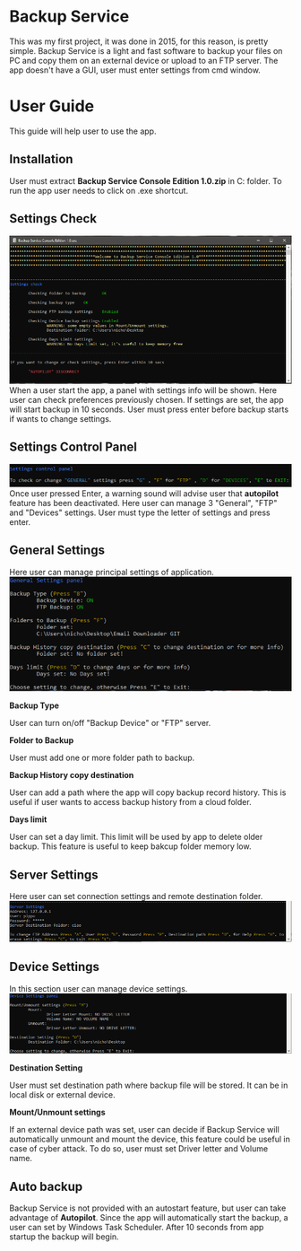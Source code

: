 # Backup Service
This was my first project, it was done in 2015, for this reason, is pretty simple. Backup Service is a light and fast software to backup your files on PC and copy them on an external device or upload to an FTP server. The app doesn't have a GUI, user must enter settings from cmd window.

# User Guide
This guide will help user to use the app.

## Installation
User must extract **Backup Service Console Edition 1.0.zip** in C: folder. To run the app user needs to click on .exe shortcut.

## Settings Check
![GitHub Logo](pictures/settings_check.png)
When a user start the app, a panel with settings info will be shown. Here user can check preferences previously chosen. If settings are set, the app will start backup in 10 seconds. User must press enter before backup starts if wants to change settings.

## Settings Control Panel
![GitHub Logo](pictures/settings_panel.png)
Once user pressed Enter, a warning sound will advise user that **autopilot** feature has been deactivated. Here user can manage 3 "General", "FTP" and "Devices" settings. User must type the letter of settings and press enter.

## General Settings
Here user can manage principal settings of application.
![GitHub Logo](pictures/general_settings.png)

**Backup Type**

User can turn on/off "Backup Device" or "FTP" server.

**Folder to Backup**

User must add one or more folder path to backup.

**Backup History copy destination**

User can add a path where the app will copy backup record history. This is useful if user wants to access backup history from a cloud folder.

**Days limit**

User can set a day limit. This limit will be used by app to delete older backup. This feature is useful to keep bakcup folder memory low.

## Server Settings
Here user can set connection settings and remote destination folder.
![GitHub Logo](pictures/server_settings.png)

## Device Settings
In this section user can manage device settings.
![GitHub Logo](pictures/device_settings.png)

**Destination Setting**

User must set destination path where backup file will be stored. It can be in local disk or external device.

**Mount/Unmount settings**

If an external device path was set, user can decide if Backup Service will automatically unmount and mount the device, this feature could be useful in case of cyber attack. To do so, user must set Driver letter and Volume name.

## Auto backup
Backup Service is not provided with an autostart feature, but user can take advantage of **Autopilot**. Since the app will automatically start the backup, a user can set by Windows Task Scheduler. After 10 seconds from app startup the backup will begin.
